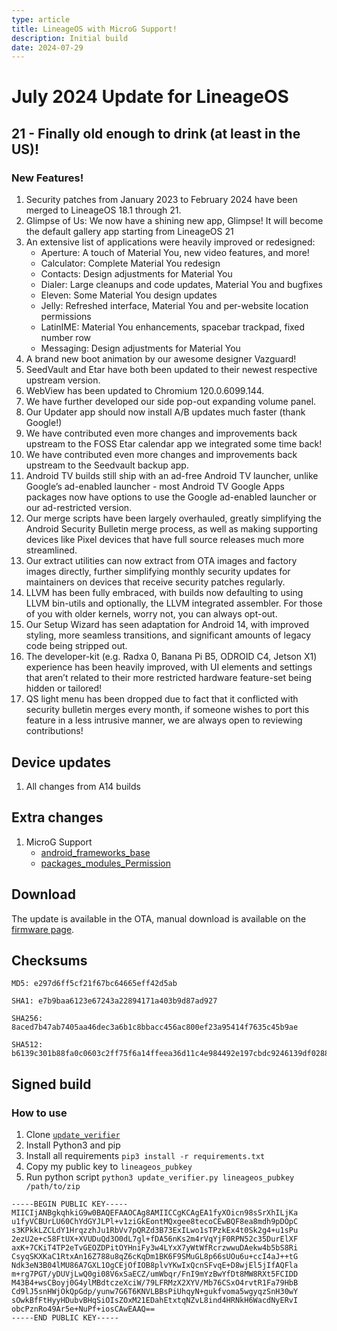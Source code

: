 ```yaml
---
type: article
title: LineageOS with MicroG Support!
description: Initial build
date: 2024-07-29
---
```


# July 2024 Update for LineageOS <Badge type="tip" text="21" />

## 21 - Finally old enough to drink (at least in the US)!

### New Features!


1. Security patches from January 2023 to February 2024 have been merged to LineageOS 18.1 through 21.
1. Glimpse of Us: We now have a shining new app, Glimpse! It will become the default gallery app starting from LineageOS 21
1. An extensive list of applications were heavily improved or redesigned:
    - Aperture: A touch of Material You, new video features, and more!
    - Calculator: Complete Material You redesign
    - Contacts: Design adjustments for Material You
    - Dialer: Large cleanups and code updates, Material You and bugfixes
    - Eleven: Some Material You design updates
    - Jelly: Refreshed interface, Material You and per-website location permissions
    - LatinIME: Material You enhancements, spacebar trackpad, fixed number row
    - Messaging: Design adjustments for Material You
4. A brand new boot animation by our awesome designer Vazguard!
1. SeedVault and Etar have both been updated to their newest respective upstream version.
1. WebView has been updated to Chromium 120.0.6099.144.
1. We have further developed our side pop-out expanding volume panel.
1. Our Updater app should now install A/B updates much faster (thank Google!)
1. We have contributed even more changes and improvements back upstream to the FOSS Etar calendar app we integrated some time back!
1. We have contributed even more changes and improvements back upstream to the Seedvault backup app.
1. Android TV builds still ship with an ad-free Android TV launcher, unlike Google’s ad-enabled launcher - most Android TV Google Apps packages now have options to use the Google ad-enabled launcher or our ad-restricted version.
1. Our merge scripts have been largely overhauled, greatly simplifying the Android Security Bulletin merge process, as well as making supporting devices like Pixel devices that have full source releases much more streamlined.
1. Our extract utilities can now extract from OTA images and factory images directly, further simplifying monthly security updates for maintainers on devices that receive security patches regularly.
1. LLVM has been fully embraced, with builds now defaulting to using LLVM bin-utils and optionally, the LLVM integrated assembler. For those of you with older kernels, worry not, you can always opt-out.
1. Our Setup Wizard has seen adaptation for Android 14, with improved styling, more seamless transitions, and significant amounts of legacy code being stripped out.
1. The developer-kit (e.g. Radxa 0, Banana Pi B5, ODROID C4, Jetson X1) experience has been heavily improved, with UI elements and settings that aren’t related to their more restricted hardware feature-set being hidden or tailored!
1. QS light menu has been dropped due to fact that it conflicted with security bulletin merges every month, if someone wishes to port this feature in a less intrusive manner, we are always open to reviewing contributions!


## Device updates

1. All changes from A14 builds

## Extra changes
1. MicroG Support
    - [android_frameworks_base](https://github.com/lineageos4microg/docker-lineage-cicd/blob/master/src/signature_spoofing_patches/android_frameworks_base-Android14.patch)
    - [packages_modules_Permission](https://github.com/lineageos4microg/docker-lineage-cicd/blob/master/src/signature_spoofing_patches/packages_modules_Permission-Android14.patch)

## Download

The update is available in the OTA, manual download is available on the [firmware page](/roms/a14/lineage).

## Checksums

```
MD5: e297d6ff5cf21f67bc64665eff42d5ab
```

```
SHA1: e7b9baa6123e67243a22894171a403b9d87ad927
```

```
SHA256: 8aced7b47ab7405aa46dec3a6b1c8bbacc456ac800ef23a95414f7635c45b9ae
```

```
SHA512: b6139c301b88fa0c0603c2ff75f6a14ffeea36d11c4e984492e197cbdc9246139df028869b8525ff5f92791ce36913043793aa2f52eb89703ef9b70ec05f6f4e
```

## Signed build

### How to use

1. Clone [`update_verifier`](https://github.com/LineageOS/update_verifier)
1. Install Python3 and pip
1. Install all requirements `pip3 install -r requirements.txt`
1. Copy my public key to `lineageos_pubkey`
1. Run python script `python3 update_verifier.py lineageos_pubkey /path/to/zip`

```
-----BEGIN PUBLIC KEY-----
MIICIjANBgkqhkiG9w0BAQEFAAOCAg8AMIICCgKCAgEA1fyXOicn98sSrXhILjKa
u1fyVCBUrLU60ChYdGYJLPl+v1ziGkEontMQxgee8tecoCEwBQF8ea8mdh9pDOpC
s3KPkkLZCLdY1HrqzzhJu1RbVv7pQRZd3B73ExILwo1sTPzkEx4t0Sk2g4+u1sPu
2ezU2e+c58FtUX+XVUDuQd3O0dL7gl+fDA56nKs2m4rVqYjF0RPN52c35DurElXF
axK+7CKiT4TP2eTvGEOZDPitOYHniFy3w4LYxX7yWtWfRcrzwwuDAekw4b5bS8Ri
CsyqSKXKaC1RtxAn16Z788u8qZ6cKqDm1BK6F9SMuGL8p66sUOu6u+ccI4aJ++tG
Ndk3eN3B04lMU86A7GXL1OgCEjOfIOB8plvYKwIxQcnSFvqE+D8wjEl5jIfAQFla
m+rg7PGT/yDUVjLwQ0gi08V6xSaECZ/umWbqr/FnI9mYzBwYfDt8MW8RXt5FCIDD
M43B4+wsCBoyj0G4ylMBdtczeXciW/79LFRMzX2XYV/Mb76CSxO4rvtR1Fa79HbB
Cd9lJ5snHWjOkQpGdp/yunw7G6T6KNVLBBsPiUhqyN+gukfvoma5wgyqzSnH30wY
sOwkBfFtHyyHDubvBHqSiOIsZOxM21EDahEtxtqNZvL8ind4HRNkH6WacdNyERvI
obcPznRo49Ar5e+NuPf+iosCAwEAAQ==
-----END PUBLIC KEY-----

```
